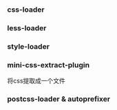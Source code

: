 ### css-loader
### less-loader
### style-loader
### mini-css-extract-plugin
将css提取成一个文件
### postcss-loader & autoprefixer